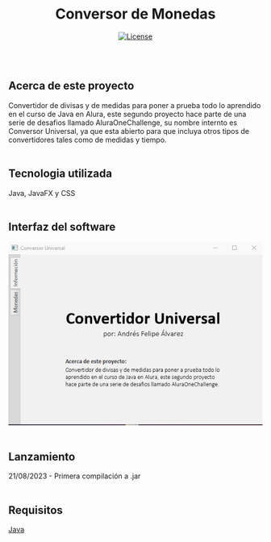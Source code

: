 <div align="center">
   <h1>Conversor de Monedas</h1>
  <a href="#license"><img src="https://img.shields.io/badge/License-MIT-blue" alt="License"></a>
</div>

<br><br>

## Acerca de este proyecto
Convertidor de divisas y de medidas para poner a prueba todo lo aprendido en el curso de Java en Alura, este segundo proyecto hace parte de una serie de desafios llamado AluraOneChallenge, su nombre internto es Conversor Universal, ya que esta abierto para que incluya otros tipos de convertidores tales como de medidas y tiempo.
<br><br>

## Tecnologia utilizada
Java, JavaFX y CSS
<br>
<br>

## Interfaz del software
![Screenshot of a comment on a GitHub issue showing an image, added in the Markdown, of an Octocat smiling and raising a tentacle.](./cover.gif)
<br><br>

## Lanzamiento
21/08/2023 - Primera compilación a .jar
<br><br>

## Requisitos
[Java](https://www.java.com/en/download/)
